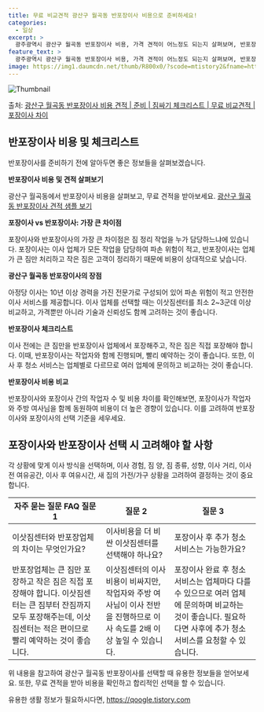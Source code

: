 ```yaml
---
title: 무료 비교견적 광산구 월곡동 반포장이사 비용으로 준비하세요!
categories:
  - 일상
excerpt: >
  광주광역시 광산구 월곡동 반포장이사 비용, 가격 견적이 어느정도 되는지 살펴보며, 반포장이사를 준비함에 있어 짐싸기 준비 체크리스트가 무엇인지 보겠습니다. 마지막으로 포장이사와 차이점을 통해 무료 비교견적으로 어떤 것이 더 합리적인 선택인지 공유 드립니다.광산구 월곡동 포장이사 견적 샘플 보기 👈 클릭광산구 월곡동 포장이사 가격 살펴보기 👈 클릭광산구 월곡동 반포장이사 평균 이사 비용평수광산구 월곡동 평균 이사 비용원룸 이사9평 이하 (1톤)30만원~투룸/쓰리룸 이사16평 ~ 20평 (2.5톤)80만원~쓰리룸 이사21평 (5톤) ~110만원~우리집 무료 이사견적 받기 👈 클릭포장 vs 반포장: 가장 큰 차이점포장이사와 반포장이사의 가장 큰 차이점은 짐 정리 작업을 누가 담당하느냐에 있습니다.포장이사..
feature_text: >
  광주광역시 광산구 월곡동 반포장이사 비용, 가격 견적이 어느정도 되는지 살펴보며, 반포장이사를 준비함에 있어 짐싸기 준비 체크리스트가 무엇인지 보겠습니다. 마지막으로 포장이사와 차이점을 통해 무료 비교견적으로 어떤 것이 더 합리적인 선택인지 공유 드립니다.광산구 월곡동 포장이사 견적 샘플 보기 👈 클릭광산구 월곡동 포장이사 가격 살펴보기 👈 클릭광산구 월곡동 반포장이사 평균 이사 비용평수광산구 월곡동 평균 이사 비용원룸 이사9평 이하 (1톤)30만원~투룸/쓰리룸 이사16평 ~ 20평 (2.5톤)80만원~쓰리룸 이사21평 (5톤) ~110만원~우리집 무료 이사견적 받기 👈 클릭포장 vs 반포장: 가장 큰 차이점포장이사와 반포장이사의 가장 큰 차이점은 짐 정리 작업을 누가 담당하느냐에 있습니다.포장이사..
image: https://img1.daumcdn.net/thumb/R800x0/?scode=mtistory2&fname=https%3A%2F%2Fblog.kakaocdn.net%2Fdn%2FbMpWJX%2FbtsHctTWwhb%2Fk5olwB4BvaZsTPiZQXhdsK%2Fimg.webp
---
```


![Thumbnail](https://img1.daumcdn.net/thumb/R800x0/?scode=mtistory2&fname=https%3A%2F%2Fblog.kakaocdn.net%2Fdn%2FbMpWJX%2FbtsHctTWwhb%2Fk5olwB4BvaZsTPiZQXhdsK%2Fimg.webp)

<p>출처: <a href="https://qoogle.tistory.com/9514" rel="dofollow">광산구 월곡동 반포장이사 비용 견적 | 준비 | 짐싸기 체크리스트 | 무료 비교견적 | 포장이사 차이</a> </p>

## 반포장이사 비용 및 체크리스트

반포장이사를 준비하기 전에 알아두면 좋은 정보들을 살펴보겠습니다.

**반포장이사 비용 및 견적 살펴보기**

광산구 월곡동에서 반포장이사 비용을 살펴보고, 무료 견적을 받아보세요. [광산구 월곡동 반포장이사 견적 샘플 보기](https://qoogle.tistory.com/9514)

**포장이사 vs 반포장이사: 가장 큰 차이점**

포장이사와 반포장이사의 가장 큰 차이점은 짐 정리 작업을 누가 담당하느냐에 있습니다. 포장이사는 이사 업체가 모든 작업을 담당하여 파손
위험이 적고, 반포장이사는 업체가 큰 짐만 처리하고 작은 짐은 고객이 정리하기 때문에 비용이 상대적으로 낮습니다.

**광산구 월곡동 반포장이사의 장점**

아정당 이사는 10년 이상 경력을 가진 전문가로 구성되어 있어 파손 위험이 적고 안전한 이사 서비스를 제공합니다. 이사 업체를 선택할 때는
이삿짐센터를 최소 2~3군데 이상 비교하고, 가격뿐만 아니라 기술과 신뢰성도 함께 고려하는 것이 좋습니다.

**반포장이사 체크리스트**

이사 전에는 큰 짐만을 반포장이사 업체에서 포장해주고, 작은 짐은 직접 포장해야 합니다. 이때, 반포장이사는 작업자와 함께 진행되며, 빨리
예약하는 것이 좋습니다. 또한, 이사 후 청소 서비스는 업체별로 다르므로 여러 업체에 문의하고 비교하는 것이 좋습니다.

**반포장이사 비용 비교**

반포장이사와 포장이사 간의 작업자 수 및 비용 차이를 확인해보면, 포장이사가 작업자와 주방 여사님을 함께 동원하여 비용이 더 높은 경향이
있습니다. 이를 고려하여 반포장이사와 포장이사의 선택 기준을 세우세요.

## 포장이사와 반포장이사 선택 시 고려해야 할 사항

각 상황에 맞게 이사 방식을 선택하며, 이사 경험, 짐 양, 짐 종류, 성향, 이사 거리, 이사 전 여유공간, 이사 후 여유시간, 새 집의
가전/가구 상황을 고려하여 결정하는 것이 중요합니다.

**자주 묻는 질문 FAQ** **질문 1** | **질문 2** | **질문 3**  
---|---|---  
이삿짐센터와 반포장업체의 차이는 무엇인가요? | 이사비용을 더 비싼 이삿짐센터를 선택해야 하나요? | 포장이사 후 추가 청소 서비스는 가능한가요?  
반포장업체는 큰 짐만 포장하고 작은 짐은 직접 포장해야 합니다. 이삿짐센터는 큰 짐부터 잔짐까지 모두 포장해주는데, 이삿짐센터는 적은 편이므로 빨리 예약하는 것이 좋습니다. | 이삿짐센터의 이사비용이 비싸지만, 작업자와 주방 여사님이 이사 전반을 진행하므로 이사 속도를 2배 이상 높일 수 있습니다. | 포장이사 완료 후 청소 서비스는 업체마다 다를 수 있으므로 여러 업체에 문의하며 비교하는 것이 좋습니다. 필요하다면 사후에 추가 청소 서비스를 요청할 수 있습니다.  
  
위 내용을 참고하여 광산구 월곡동 반포장이사를 선택할 때 유용한 정보들을 얻어보세요. 또한, 무료 견적을 받아 비용을 확인하고 합리적인
선택을 할 수 있습니다.

 

유용한 생활 정보가 필요하시다면, <a href="https://qoogle.tistory.com" rel="dofollow">https://qoogle.tistory.com</a>


